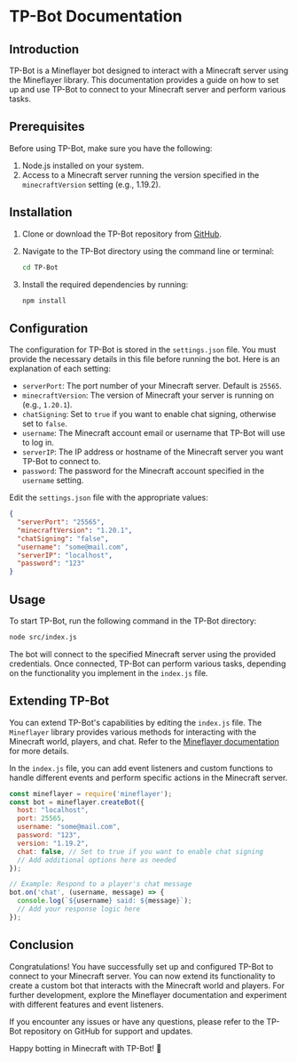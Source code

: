 # TP-Bot Documentation

## Introduction

TP-Bot is a Mineflayer bot designed to interact with a Minecraft server using the Mineflayer library. This documentation provides a guide on how to set up and use TP-Bot to connect to your Minecraft server and perform various tasks.

## Prerequisites

Before using TP-Bot, make sure you have the following:

1. Node.js installed on your system.
2. Access to a Minecraft server running the version specified in the `minecraftVersion` setting (e.g., 1.19.2).

## Installation

1. Clone or download the TP-Bot repository from [GitHub](https://github.com/yourusername/tp-bot-reloaded).

2. Navigate to the TP-Bot directory using the command line or terminal:

   ```bash
   cd TP-Bot
   ```

3. Install the required dependencies by running:

   ```bash
   npm install
   ```

## Configuration

The configuration for TP-Bot is stored in the `settings.json` file. You must provide the necessary details in this file before running the bot. Here is an explanation of each setting:

- `serverPort`: The port number of your Minecraft server. Default is `25565`.
- `minecraftVersion`: The version of Minecraft your server is running on (e.g., `1.20.1`).
- `chatSigning`: Set to `true` if you want to enable chat signing, otherwise set to `false`.
- `username`: The Minecraft account email or username that TP-Bot will use to log in.
- `serverIP`: The IP address or hostname of the Minecraft server you want TP-Bot to connect to.
- `password`: The password for the Minecraft account specified in the `username` setting.

Edit the `settings.json` file with the appropriate values:

```json
{
  "serverPort": "25565",
  "minecraftVersion": "1.20.1",
  "chatSigning": "false",
  "username": "some@mail.com",
  "serverIP": "localhost",
  "password": "123"
}
```

## Usage

To start TP-Bot, run the following command in the TP-Bot directory:

```bash
node src/index.js
```

The bot will connect to the specified Minecraft server using the provided credentials. Once connected, TP-Bot can perform various tasks, depending on the functionality you implement in the `index.js` file.

## Extending TP-Bot

You can extend TP-Bot's capabilities by editing the `index.js` file. The `Mineflayer` library provides various methods for interacting with the Minecraft world, players, and chat. Refer to the [Mineflayer documentation](https://github.com/PrismarineJS/mineflayer) for more details.

In the `index.js` file, you can add event listeners and custom functions to handle different events and perform specific actions in the Minecraft server.

```javascript
const mineflayer = require('mineflayer');
const bot = mineflayer.createBot({
  host: "localhost",
  port: 25565,
  username: "some@mail.com",
  password: "123",
  version: "1.19.2",
  chat: false, // Set to true if you want to enable chat signing
  // Add additional options here as needed
});

// Example: Respond to a player's chat message
bot.on('chat', (username, message) => {
  console.log(`${username} said: ${message}`);
  // Add your response logic here
});
```

## Conclusion

Congratulations! You have successfully set up and configured TP-Bot to connect to your Minecraft server. You can now extend its functionality to create a custom bot that interacts with the Minecraft world and players. For further development, explore the Mineflayer documentation and experiment with different features and event listeners.

If you encounter any issues or have any questions, please refer to the TP-Bot repository on GitHub for support and updates.

Happy botting in Minecraft with TP-Bot! 🚀
